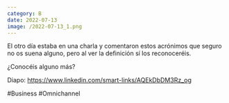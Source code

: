 ```yaml
--- 
category: B 
date: 2022-07-13 
image: /2022-07-13_1.png 
--- 
```


El otro día estaba en una charla y comentaron estos acrónimos que seguro no os suena alguno, pero al ver la definición sí los reconoceréis. 

¿Conocéis alguno más?

Diapo: https://www.linkedin.com/smart-links/AQEkDbDM3Rz_og

#Business #Omnichannel